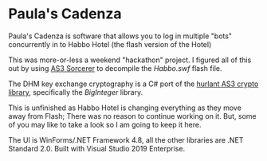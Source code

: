 
# Paula's Cadenza
Paula's Cadenza is software that allows you to log in multiple "bots" concurrently in to Habbo Hotel (the flash version of the Hotel)

This was more-or-less a weekend "hackathon" project. I figured all of this out by using [AS3 Sorcerer](https://www.as3sorcerer.com/) to decompile the *Habbo.swf* flash file.

The DHM key exchange cryptography is a C# port of the [hurlant AS3 crypto library](https://crypto.hurlant.com/), specifically the *BigInteger* library.

This is unfinished as Habbo Hotel is changing everything as they move away from Flash; There was no reason to continue working on it. But, some of you may like to take a look so I am going to keep it here.

The UI is WinForms/.NET Framework 4.8, all the other libraries are .NET Standard 2.0. Built with Visual Studio 2019 Enterprise.